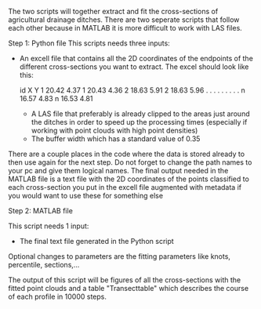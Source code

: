 The two scripts will together extract and fit the cross-sections of agricultural drainage ditches. There are two seperate scripts that follow each other because in MATLAB it is more difficult to work with LAS files.

Step 1: Python file
This scripts needs three inputs: 

- An excell file that contains all the 2D coordinates of the endpoints of the different cross-sections you want to extract. The excel should look like this:

  id      X      Y
  1      20.42   4.37
  1      20.43   4.36
  2      18.63   5.91
  2      18.63   5.96
  .      .       .
  .      .       .
  .      .       .
  n      16.57  4.83
  n      16.53  4.81

  - A LAS file that preferably is already clipped to the areas just around the ditches in order to speed up the processing times (especially if working with point clouds with high point densities)
  - The buffer width which has a standard value of 0.35
 
There are a couple places in the code where the data is stored already to then use again for the next step. Do not forget to change the path names to your pc and give them logical names.
The final output needed in the MATLAB file is a text file with the 2D coordinates of the points classified to each cross-section you put in the excell file augmented with metadata if you would want to use these for something else
 
Step 2: MATLAB file

This script needs 1 input:

- The final text file generated in the Python script

Optional changes to parameters are the fitting parameters like knots, percentile, sections,...

The output of this script will be figures of all the cross-sections with the fitted point clouds and a table "Transecttable" which describes the course of each profile in 10000 steps.
